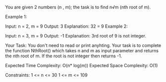 You are given 2 numbers (n , m); the task is to find n√m (nth root of m).
 

Example 1:

Input: n = 2, m = 9
Output: 3
Explanation: 32 = 9
Example 2:

Input: n = 3, m = 9
Output: -1
Explanation: 3rd root of 9 is not
integer.
 

Your Task:
You don't need to read or print anyhting. Your task is to complete the function NthRoot() which takes n and m as input parameter and returns the nth root of m. If the root is not integer then returns -1.
 

Expected Time Complexity: O(n* log(m))
Expected Space Complexity: O(1)
 

Constraints:
1 <= n <= 30
1 <= m <= 109
